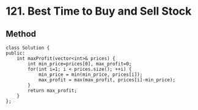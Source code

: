 # 121. Best Time to Buy and Sell Stock

## Method 
```cpp=
class Solution {
public:
    int maxProfit(vector<int>& prices) {
        int min_price=prices[0], max_profit=0;
        for(int i=1; i < prices.size(); ++i) {
            min_price = min(min_price, prices[i]);
            max_profit = max(max_profit, prices[i]-min_price);
        }
        return max_profit;
    }
};
```